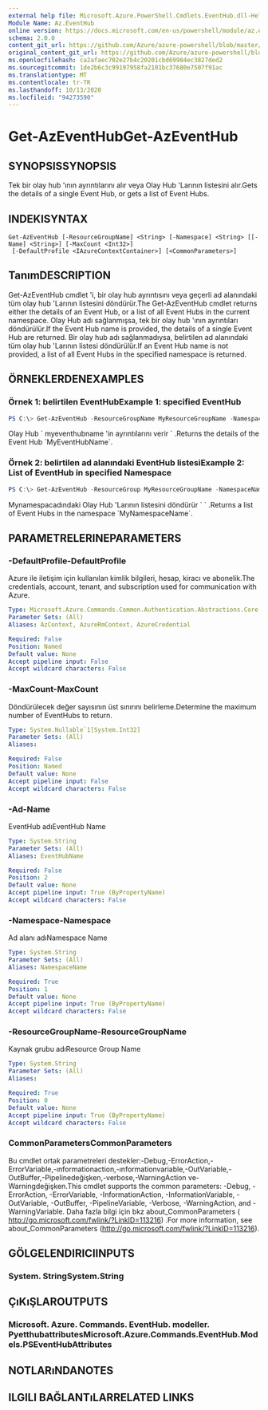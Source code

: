 ```yaml
---
external help file: Microsoft.Azure.PowerShell.Cmdlets.EventHub.dll-Help.xml
Module Name: Az.EventHub
online version: https://docs.microsoft.com/en-us/powershell/module/az.eventhub/get-azeventhub
schema: 2.0.0
content_git_url: https://github.com/Azure/azure-powershell/blob/master/src/EventHub/EventHub/help/Get-AzEventHub.md
original_content_git_url: https://github.com/Azure/azure-powershell/blob/master/src/EventHub/EventHub/help/Get-AzEventHub.md
ms.openlocfilehash: ca2afaec702e27b4c20201cbd69984ec3827ded2
ms.sourcegitcommit: 1de2b6c3c99197958fa2101bc37680e7507f91ac
ms.translationtype: MT
ms.contentlocale: tr-TR
ms.lasthandoff: 10/13/2020
ms.locfileid: "94273590"
---
```

# <span data-ttu-id="ca7a8-101">Get-AzEventHub</span><span class="sxs-lookup"><span data-stu-id="ca7a8-101">Get-AzEventHub</span></span>

## <span data-ttu-id="ca7a8-102">SYNOPSIS</span><span class="sxs-lookup"><span data-stu-id="ca7a8-102">SYNOPSIS</span></span>
<span data-ttu-id="ca7a8-103">Tek bir olay hub 'ının ayrıntılarını alır veya Olay Hub 'Larının listesini alır.</span><span class="sxs-lookup"><span data-stu-id="ca7a8-103">Gets the details of a single Event Hub, or gets a list of Event Hubs.</span></span>

## <span data-ttu-id="ca7a8-104">INDEKI</span><span class="sxs-lookup"><span data-stu-id="ca7a8-104">SYNTAX</span></span>

```
Get-AzEventHub [-ResourceGroupName] <String> [-Namespace] <String> [[-Name] <String>] [-MaxCount <Int32>]
 [-DefaultProfile <IAzureContextContainer>] [<CommonParameters>]
```

## <span data-ttu-id="ca7a8-105">Tanım</span><span class="sxs-lookup"><span data-stu-id="ca7a8-105">DESCRIPTION</span></span>
<span data-ttu-id="ca7a8-106">Get-AzEventHub cmdlet 'i, bir olay hub ayrıntısını veya geçerli ad alanındaki tüm olay hub 'Larının listesini döndürür.</span><span class="sxs-lookup"><span data-stu-id="ca7a8-106">The Get-AzEventHub cmdlet returns either the details of an Event Hub, or a list of all Event Hubs in the current namespace.</span></span>
<span data-ttu-id="ca7a8-107">Olay Hub adı sağlanmışsa, tek bir olay hub 'ının ayrıntıları döndürülür.</span><span class="sxs-lookup"><span data-stu-id="ca7a8-107">If the Event Hub name is provided, the details of a single Event Hub are returned.</span></span>
<span data-ttu-id="ca7a8-108">Bir olay hub adı sağlanmadıysa, belirtilen ad alanındaki tüm olay hub 'Larının listesi döndürülür.</span><span class="sxs-lookup"><span data-stu-id="ca7a8-108">If an Event Hub name is not provided, a list of all Event Hubs in the specified namespace is returned.</span></span>

## <span data-ttu-id="ca7a8-109">ÖRNEKLERDEN</span><span class="sxs-lookup"><span data-stu-id="ca7a8-109">EXAMPLES</span></span>

### <span data-ttu-id="ca7a8-110">Örnek 1: belirtilen EventHub</span><span class="sxs-lookup"><span data-stu-id="ca7a8-110">Example 1: specified EventHub</span></span>
```powershell
PS C:\> Get-AzEventHub -ResourceGroupName MyResourceGroupName -NamespaceName MyNamespaceName -EventHubName MyEventHubName
```

<span data-ttu-id="ca7a8-111">Olay Hub \` myeventhubname 'in ayrıntılarını verir \` .</span><span class="sxs-lookup"><span data-stu-id="ca7a8-111">Returns the details of the Event Hub \`MyEventHubName\`.</span></span>

### <span data-ttu-id="ca7a8-112">Örnek 2: belirtilen ad alanındaki EventHub listesi</span><span class="sxs-lookup"><span data-stu-id="ca7a8-112">Example 2: List of EventHub in specified Namespace</span></span>
```powershell
PS C:\> Get-AzEventHub -ResourceGroup MyResourceGroupName -NamespaceName MyNamespaceName
```

<span data-ttu-id="ca7a8-113">Mynamespacadındaki Olay Hub 'Larının listesini döndürür \` \` .</span><span class="sxs-lookup"><span data-stu-id="ca7a8-113">Returns a list of Event Hubs in the namespace \`MyNamespaceName\`.</span></span>

## <span data-ttu-id="ca7a8-114">PARAMETRELERINE</span><span class="sxs-lookup"><span data-stu-id="ca7a8-114">PARAMETERS</span></span>

### <span data-ttu-id="ca7a8-115">-DefaultProfile</span><span class="sxs-lookup"><span data-stu-id="ca7a8-115">-DefaultProfile</span></span>
<span data-ttu-id="ca7a8-116">Azure ile iletişim için kullanılan kimlik bilgileri, hesap, kiracı ve abonelik.</span><span class="sxs-lookup"><span data-stu-id="ca7a8-116">The credentials, account, tenant, and subscription used for communication with Azure.</span></span>

```yaml
Type: Microsoft.Azure.Commands.Common.Authentication.Abstractions.Core.IAzureContextContainer
Parameter Sets: (All)
Aliases: AzContext, AzureRmContext, AzureCredential

Required: False
Position: Named
Default value: None
Accept pipeline input: False
Accept wildcard characters: False
```

### <span data-ttu-id="ca7a8-117">-MaxCount</span><span class="sxs-lookup"><span data-stu-id="ca7a8-117">-MaxCount</span></span>
<span data-ttu-id="ca7a8-118">Döndürülecek değer sayısının üst sınırını belirleme.</span><span class="sxs-lookup"><span data-stu-id="ca7a8-118">Determine the maximum number of EventHubs to return.</span></span>

```yaml
Type: System.Nullable`1[System.Int32]
Parameter Sets: (All)
Aliases:

Required: False
Position: Named
Default value: None
Accept pipeline input: False
Accept wildcard characters: False
```

### <span data-ttu-id="ca7a8-119">-Ad</span><span class="sxs-lookup"><span data-stu-id="ca7a8-119">-Name</span></span>
<span data-ttu-id="ca7a8-120">EventHub adı</span><span class="sxs-lookup"><span data-stu-id="ca7a8-120">EventHub Name</span></span>

```yaml
Type: System.String
Parameter Sets: (All)
Aliases: EventHubName

Required: False
Position: 2
Default value: None
Accept pipeline input: True (ByPropertyName)
Accept wildcard characters: False
```

### <span data-ttu-id="ca7a8-121">-Namespace</span><span class="sxs-lookup"><span data-stu-id="ca7a8-121">-Namespace</span></span>
<span data-ttu-id="ca7a8-122">Ad alanı adı</span><span class="sxs-lookup"><span data-stu-id="ca7a8-122">Namespace Name</span></span>

```yaml
Type: System.String
Parameter Sets: (All)
Aliases: NamespaceName

Required: True
Position: 1
Default value: None
Accept pipeline input: True (ByPropertyName)
Accept wildcard characters: False
```

### <span data-ttu-id="ca7a8-123">-ResourceGroupName</span><span class="sxs-lookup"><span data-stu-id="ca7a8-123">-ResourceGroupName</span></span>
<span data-ttu-id="ca7a8-124">Kaynak grubu adı</span><span class="sxs-lookup"><span data-stu-id="ca7a8-124">Resource Group Name</span></span>

```yaml
Type: System.String
Parameter Sets: (All)
Aliases:

Required: True
Position: 0
Default value: None
Accept pipeline input: True (ByPropertyName)
Accept wildcard characters: False
```

### <span data-ttu-id="ca7a8-125">CommonParameters</span><span class="sxs-lookup"><span data-stu-id="ca7a8-125">CommonParameters</span></span>
<span data-ttu-id="ca7a8-126">Bu cmdlet ortak parametreleri destekler:-Debug,-ErrorAction,-ErrorVariable,-ınformationaction,-ınformationvariable,-OutVariable,-OutBuffer,-Pipelinedeğişken,-verbose,-WarningAction ve-Warningdeğişken.</span><span class="sxs-lookup"><span data-stu-id="ca7a8-126">This cmdlet supports the common parameters: -Debug, -ErrorAction, -ErrorVariable, -InformationAction, -InformationVariable, -OutVariable, -OutBuffer, -PipelineVariable, -Verbose, -WarningAction, and -WarningVariable.</span></span> <span data-ttu-id="ca7a8-127">Daha fazla bilgi için bkz about_CommonParameters ( http://go.microsoft.com/fwlink/?LinkID=113216) .</span><span class="sxs-lookup"><span data-stu-id="ca7a8-127">For more information, see about_CommonParameters (http://go.microsoft.com/fwlink/?LinkID=113216).</span></span>

## <span data-ttu-id="ca7a8-128">GÖLGELENDIRICI</span><span class="sxs-lookup"><span data-stu-id="ca7a8-128">INPUTS</span></span>

### <span data-ttu-id="ca7a8-129">System. String</span><span class="sxs-lookup"><span data-stu-id="ca7a8-129">System.String</span></span>

## <span data-ttu-id="ca7a8-130">ÇıKıŞLAR</span><span class="sxs-lookup"><span data-stu-id="ca7a8-130">OUTPUTS</span></span>

### <span data-ttu-id="ca7a8-131">Microsoft. Azure. Commands. EventHub. modeller. Pyetthubattributes</span><span class="sxs-lookup"><span data-stu-id="ca7a8-131">Microsoft.Azure.Commands.EventHub.Models.PSEventHubAttributes</span></span>

## <span data-ttu-id="ca7a8-132">NOTLARıNDA</span><span class="sxs-lookup"><span data-stu-id="ca7a8-132">NOTES</span></span>

## <span data-ttu-id="ca7a8-133">ILGILI BAĞLANTıLAR</span><span class="sxs-lookup"><span data-stu-id="ca7a8-133">RELATED LINKS</span></span>

